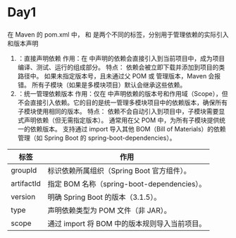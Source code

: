 # Day1

###         

在 Maven 的 pom.xml 中，<dependencies> 和 <dependencyManagement> 是两个不同的标签，分别用于管理依赖的实际引入和版本声明

1. <dependencies>：直接声明依赖
   作用：在 <dependencies> 中声明的依赖会直接引入到当前项目中，成为项目编译、测试、运行的组成部分。
   特点：
   依赖会被立即下载并添加到项目的类路径中。
   如果未指定版本号，且未通过父 POM 或 <dependencyManagement> 管理版本，Maven 会报错。
   所有子模块（如果是多模块项目）默认会继承这些依赖。
2. <dependencyManagement>：统一管理依赖版本
   作用：仅在 <dependencyManagement> 中声明依赖的版本号和作用域（Scope），但不会直接引入依赖。它的目的是统一管理多模块项目中的依赖版本，确保所有子模块使用相同的版本。
   特点：
   依赖不会自动引入到项目中，子模块需要显式声明依赖（但无需指定版本）。
   通常用在父 POM 中，为所有子模块提供统一的依赖版本。
   支持通过 <scope>import</scope> 导入其他 BOM（Bill of Materials）的依赖管理（如 Spring Boot 的 spring-boot-dependencies）。

| 标签         | 作用                                   |
|------------|--------------------------------------|
| groupId    | 标识依赖所属组织（Spring Boot 官方组件）。          |
| artifactId | 指定 BOM 名称（spring-boot-dependencies）。 |
| version    | 明确 Spring Boot 的版本（3.1.5）。           
| type       | 声明依赖类型为 POM 文件（非 JAR）。               
| scope      | 通过 import 将 BOM 中的版本规则导入当前项目。        
